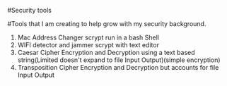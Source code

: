 #Security tools

#Tools that I am creating to help grow with my security background.

1. Mac Address Changer scrypt run in a bash Shell 
2. WIFI detector and jammer scrypt with text editor
3. Caesar Cipher Encryption and Decryption using a text based string(Limited doesn't expand to file Input Output)(simple encryption)
4. Transposition Cipher Encryption and Decryption but accounts for file Input Output
